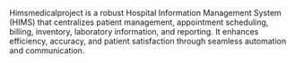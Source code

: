
Himsmedicalproject is a robust Hospital Information Management System (HIMS) that centralizes patient management, appointment scheduling, billing, inventory, laboratory information, and reporting. It enhances efficiency, accuracy, and patient satisfaction through seamless automation and communication.
